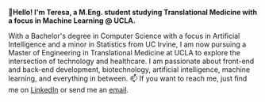 **👋Hello! I'm Teresa, a M.Eng. student studying Translational Medicine with a focus in Machine Learning @ UCLA.**

With a Bachelor's degree in Computer Science with a focus in Artificial Intelligence and a minor in Statistics from UC Irvine, I am now pursuing a Master of Engineering in Translational Medicine at UCLA to explore the intersection of technology and healthcare. I am passionate about front-end and back-end development, biotechnology, artificial intelligence, machine learning, and everything in between.
📫 If you want to reach me, just find me on
[LinkedIn](https://www.linkedin.com/in/teresa-liang-605997185/) or send me an [email](teresaliang2003@gmail.com).

<!---
teresa-liang/teresa-liang is a ✨ special ✨ repository because its `README.md` (this file) appears on your GitHub profile.
You can click the Preview link to take a look at your changes.
--->
